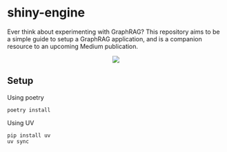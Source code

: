 # shiny-engine

Ever think about experimenting with GraphRAG? This repository aims to be a simple guide to setup a GraphRAG application, and is a companion resource to an upcoming Medium publication.

<p align="center">
    <img src="./pimages/ZoomIn.png">
</p>

## Setup
Using poetry
```
poetry install
```

Using UV
```
pip install uv
uv sync
```